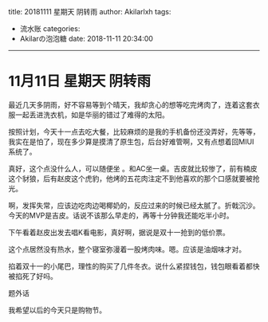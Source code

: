 title: 20181111 星期天 阴转雨
author: Akilarlxh
tags:
  - 流水账
categories:
  - Akilarの泡泡糖
date: 2018-11-11 20:34:00
---
# 11月11日 星期天 阴转雨

最近几天多阴雨，好不容易等到个晴天，我却贪心的想等吃完烤肉了，连着这套衣服一起丢进洗衣机，如是华丽的错过了难得的太阳。

按照计划，今天十一点去吃大餐，比较麻烦的是我的手机备份还没弄好，先等等，我实在是怕了，现在多少算是摸清了原生包，后台好难管啊，又有点想着回MIUI系统了。

真好，这个点没什么人，可以随便坐 。和AC坐一桌。吉皮就比较惨了，前有楠皮这个豺狼，后有赵皮这个虎豹，他烤的五花肉注定不到他喜欢的那个口感就要被抢光。

啊，发挥失常，应该边吃肉边喝椰奶的，反应过来的时候已经太腻了。折戟沉沙。今天的MVP是吉皮。话说不该那么早走的，再等十分钟我还能吃半小时。

下午看着赵皮出发去唱K看电影，真好啊，据说是双十一抢到的低价票。

这个点居然没有热水，整个寝室弥漫着一股烤肉味。嗯。应该是油烟味才对。

掐着双十一的小尾巴，理性的购买了几件冬衣。说什么紧捏钱包，钱包眼看着都快被掐死了好吗。

题外话

我希望以后的今天只是购物节。




